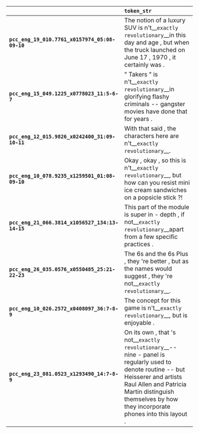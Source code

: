 |                                                 | `token_str`                                                                                                                                                                                                                                   |
|:------------------------------------------------|:----------------------------------------------------------------------------------------------------------------------------------------------------------------------------------------------------------------------------------------------|
| **`pcc_eng_19_010.7761_x0157974_05:08-09-10`**  | The notion of a luxury SUV is n't__``exactly revolutionary``__in this day and age , but when the truck launched on June 17 , 1970 , it certainly was .                                                                                        |
| **`pcc_eng_15_049.1225_x0778023_11:5-6-7`**     | " Takers " is n't__``exactly revolutionary``__in glorifying flashy criminals -- gangster movies have done that for years .                                                                                                                    |
| **`pcc_eng_12_015.9826_x0242400_31:09-10-11`**  | With that said , the characters here are n't__``exactly revolutionary``__.                                                                                                                                                                    |
| **`pcc_eng_10_078.9235_x1259501_01:08-09-10`**  | Okay , okay , so this is n't__``exactly revolutionary``__, but how can you resist mini ice cream sandwiches on a popsicle stick ?!                                                                                                            |
| **`pcc_eng_21_066.3814_x1056527_134:13-14-15`** | This part of the module is super in - depth , if not__``exactly revolutionary``__apart from a few specific practices .                                                                                                                        |
| **`pcc_eng_26_035.0576_x0550485_25:21-22-23`**  | The 6s and the 6s Plus , they 're better , but as the names would suggest , they 're not__``exactly revolutionary``__.                                                                                                                        |
| **`pcc_eng_10_026.2572_x0408097_36:7-8-9`**     | The concept for this game is n't__``exactly revolutionary``__, but is enjoyable .                                                                                                                                                             |
| **`pcc_eng_23_081.0523_x1293490_14:7-8-9`**     | On its own , that 's not__``exactly revolutionary``__-- nine - panel is regularly used to denote routine -- but Heisserer and artists Raul Allen and Patricia Martin distinguish themselves by how they incorporate phones into this layout . |